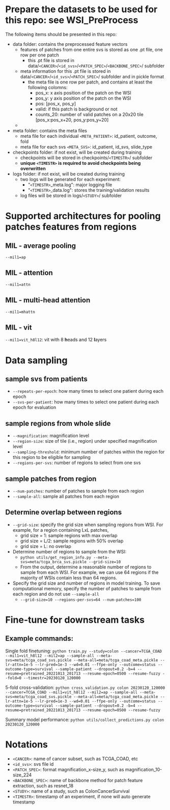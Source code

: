 # Prepare the datasets to be used for this repo: see WSI_PreProcess
The following items should be presented in this repo:
* data folder: contains the preprocessed feature vectors
    - features of patches from one entire svs is stored as one .pt file, one row per one patch
        + this .pt file is stored in data/`<CANCER>`/`<id_svs>`/`<PATCH_SPEC>`/`<BACKBONE_SPEC>`/ subfolder
    - meta information for this .pt file is stored in data/`<CANCER>`/`<id_svs>`/`<PATCH_SPEC>`/ subfolder and in pickle format
        + the meta file is one row per patch, and contains at least the following colomns:
            * pos_x: x axis position of the patch on the WSI
            * pos_y: y axis position of the patch on the WSI
            * pos: [pos_x, pos_y]
            * valid: if this patch is background or not
            * counts_20: number of valid patches on a 20x20 tile [pos_x:pos_x+20, pos_y:pos_y+20]
    - 
* meta folder: contains the meta files
    - meta file for each individual `<META_PATIENT>`: id_patient, outcome, fold
    - meta file for each svs `<META_SVS>`: id_patient, id_svs, slide_type
* checkpoints folder: if not exist, will be created during training
    - checkpoints will be stored in checkpoints/`<TIMESTR>`/ subfolder
    - **unique `<TIMESTR>` is required to avoid checkpoints being overwritten**
* logs folder: if not exist, will be created during training
    - two logs will be generated for each experiment:
        + "`<TIMESTR>`\_meta.log": major logging file
        + "`<TIMESTR>`\_data.log": stores the training/validation results
    - log files will be stored in logs/`<STUDY>`/ subfolder

# Supported architectures for pooling patches features from regions
## MIL - average pooling
`--mil1=ap`

## MIL - attention
`--mil1=attn`

## MIL - multi-head attention
`--mil1=mhattn`

## MIL - vit
`--mil1=vit_h8l12`: vit with 8 **h**eads and 12 **l**ayers


# Data sampling

## sample svs from patients
* `--repeats-per-epoch`: how many times to select one patient during each epoch
* `--svs-per-patient`: how many times to select one patient during each epoch for evaluation

## sample regions from whole slide
* `--magnification`: magnification level
* `--region-size`: size of tile (i.e., region) under specified magnification level
* `--sampling-threshold`: minimum number of patches within the region for this region to be eligible for sampling
* `--regions-per-svs`: number of regions to select from one svs

## sample patches from region
* `--num-patches`: number of patches to sample from each region
* `--sample-all`: sample all patches from each region

## Determine overlap between regions
* `--grid-size`: specify the grid size when sampling regions from WSI. For example, for a region containing LxL patches, 
    - grid size = 1: sample regions with max overlap
    - grid size = L/2: sample regions with 50% overlap
    - grid size = L: no overlap
* Determine number of regions to sample from the WSI:
    - `python utils/get_region_info.py --meta-svs=meta/tcga_brca_svs.pickle --grid-size=10`
    - From the output, determine a reasonable number of regions to sample from each WSI. For example, we can use 64 regions if the majority of WSIs contain less than 64 regions.
* Specify the grid size and number of regions in model training. To save computational memory, specify the number of patches to sample from each region and do not use `--sample-all`
    - `--grid-size=10 --regions-per-svs=64 --num-patches=100`

# Fine-tune for downstream tasks

## Example commands:

Single fold finetuning:
`python train.py --study=colon --cancer=TCGA_COAD --mil1=vit_h8l12 --mil2=ap --sample-all --meta-svs=meta/tcga_coad_svs.pickle --meta-all=meta/tcga_coad_meta.pickle --lr-attn=1e-5 --lr-pred=1e-3 --wd=0.01 --ffpe-only --outcome=status --outcome-type=survival --sample-patient --dropout=0.2 -b=4 --resume=pretrained_20221013_201713 --resume-epoch=0500 --resume-fuzzy --fold=0 --timestr=20230120_120000`

5-fold cross-validation:
`python cross_validation.py colon 20230120_120000 --cancer=TCGA_COAD --mil1=vit_h8l12 --mil2=ap --sample-all --meta-svs=meta/tcga_coad_svs.pickle --meta-all=meta/tcga_coad_meta.pickle --lr-attn=1e-5 --lr-pred=1e-3 --wd=0.01 --ffpe-only --outcome=status --outcome-type=survival --sample-patient --dropout=0.2 -b=4 --resume=pretrained_20221013_201713 --resume-epoch=0500 --resume-fuzzy`

Summary model performance:
`python utils/collect_predictions.py colon 20230120_120000`

# Notations
* `<CANCER>`: name of cancer subset, such as TCGA_COAD, etc
* `<id_svs>`: svs file id
* `<PATCH_SPEC>`: format magnification_x-size_y, such as magnification_10-size_224
* `<BACKBONE_SPEC>`: name of backbone method for patch feature extraction, such as resnet_18
* `<STUDY>`: name of a study, such as ColonCancerSurvival
* `<TIMESTR>`: timestamp of an experiment, if none will auto generate timestamp
